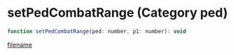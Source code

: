 # setPedCombatRange (Category ped)

```js
function setPedCombatRange(ped: number, p1: number): void
```

[filename](setPedCombatRange_m.md ':include')